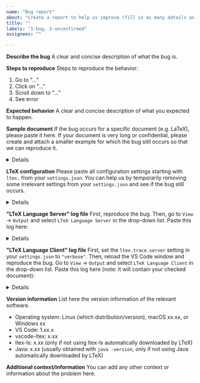 ```yaml
---
name: "Bug report"
about: "Create a report to help us improve (fill in as many details as you can). See https://valentjn.github.io/vscode-ltex/docs/contributing-code-issues.html#how-to-report-bugs to learn how to report bugs."
title: ""
labels: "1-bug, 2-unconfirmed"
assignees: ""

---
```


**Describe the bug**
A clear and concise description of what the bug is.

**Steps to reproduce**
Steps to reproduce the behavior:

1. Go to "..."
2. Click on "..."
3. Scroll down to "..."
4. See error

**Expected behavior**
A clear and concise description of what you expected to happen.

**Sample document**
If the bug occurs for a specific document (e.g. LaTeX), please paste it here. If your document is very long or confidential, please create and attach a smaller example for which the bug still occurs so that we can reproduce it.

<details>

```
REPLACE_THIS_WITH_SAMPLE_DOCUMENT
```

</details>

**LTeX configuration**
Please paste all configuration settings starting with `ltex.` from your `settings.json`. You can help us by temporarily removing some irrelevant settings from your `settings.json` and see if the bug still occurs.

<details>

```
REPLACE_THIS_WITH_LTEX_CONFIGURATION
```

</details>

**"LTeX Language Server" log file**
First, reproduce the bug. Then, go to `View` → `Output` and select `LTeX Language Server` in the drop-down list. Paste this log here:

<details>

```
REPLACE_THIS_WITH_LTEX_LANGUAGE_SERVER_LOG
```

</details>

**"LTeX Language Client" log file**
First, set the `ltex.trace.server` setting in your `settings.json` to `"verbose"`. Then, reload the VS Code window and reproduce the bug. Go to `View` → `Output` and select `LTeX Language Client` in the drop-down list. Paste this log here (note: it will contain your checked document):

<details>

```
REPLACE_THIS_WITH_LTEX_LANGUAGE_CLIENT_LOG
```

</details>

**Version information**
List here the version information of the relevant software.

- Operating system: Linux (which distribution/version), macOS xx.xx, or Windows xx
- VS Code: 1.xx.x
- vscode-ltex: x.xx
- ltex-ls: x.xx (only if not using ltex-ls automatically downloaded by LTeX)
- Java: x.xx (usually obtained with `java -version`, only if not using Java automatically downloaded by LTeX)

**Additional context/information**
You can add any other context or information about the problem here.
